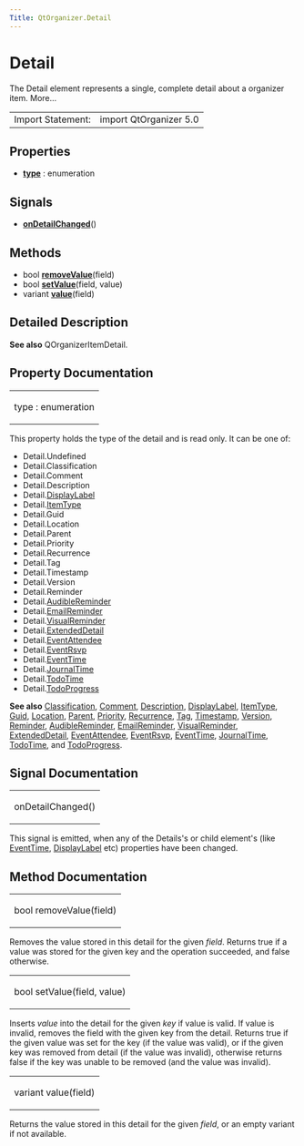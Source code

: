 ```yaml
---
Title: QtOrganizer.Detail
---
```

        
Detail
======

<span class="subtitle"></span>
The Detail element represents a single, complete detail about a organizer item. More...

|                   |                        |
|-------------------|------------------------|
| Import Statement: | import QtOrganizer 5.0 |

<span id="properties"></span>
Properties
----------

-   ****[type](#type-prop)**** : enumeration

<span id="signals"></span>
Signals
-------

-   ****[onDetailChanged](#onDetailChanged-signal)****()

<span id="methods"></span>
Methods
-------

-   bool ****[removeValue](#removeValue-method)****(field)
-   bool ****[setValue](#setValue-method)****(field, value)
-   variant ****[value](#value-method)****(field)

<span id="details"></span>
Detailed Description
--------------------

**See also** QOrganizerItemDetail.

Property Documentation
----------------------

<table>
<colgroup>
<col width="100%" />
</colgroup>
<tbody>
<tr class="odd">
<td><p><span id="type-prop"></span><span class="name">type</span> : <span class="type">enumeration</span></p></td>
</tr>
</tbody>
</table>

This property holds the type of the detail and is read only. It can be one of:

-   Detail.Undefined
-   Detail.Classification
-   Detail.Comment
-   Detail.Description
-   Detail.[DisplayLabel](../QtOrganizer.DisplayLabel.md)
-   Detail.[ItemType](../QtOrganizer.ItemType.md)
-   Detail.Guid
-   Detail.Location
-   Detail.Parent
-   Detail.Priority
-   Detail.Recurrence
-   Detail.Tag
-   Detail.Timestamp
-   Detail.Version
-   Detail.Reminder
-   Detail.[AudibleReminder](../QtOrganizer.AudibleReminder.md)
-   Detail.[EmailReminder](../QtOrganizer.EmailReminder.md)
-   Detail.[VisualReminder](../QtOrganizer.VisualReminder.md)
-   Detail.[ExtendedDetail](../QtOrganizer.ExtendedDetail.md)
-   Detail.[EventAttendee](../QtOrganizer.EventAttendee.md)
-   Detail.[EventRsvp](../QtOrganizer.EventRsvp.md)
-   Detail.[EventTime](../QtOrganizer.EventTime.md)
-   Detail.[JournalTime](../QtOrganizer.JournalTime.md)
-   Detail.[TodoTime](../QtOrganizer.TodoTime.md)
-   Detail.[TodoProgress](../QtOrganizer.TodoProgress.md)

**See also** [Classification](../QtOrganizer.Classification.md), [Comment](../QtOrganizer.Comment.md), [Description](../QtOrganizer.Description.md), [DisplayLabel](../QtOrganizer.DisplayLabel.md), [ItemType](../QtOrganizer.ItemType.md), [Guid](../QtOrganizer.Guid.md), [Location](../QtOrganizer.Location.md), [Parent](../QtOrganizer.Parent.md), [Priority](../QtOrganizer.Priority.md), [Recurrence](../QtOrganizer.Recurrence.md), [Tag](../QtOrganizer.Tag.md), [Timestamp](../QtOrganizer.Timestamp.md), [Version](../QtOrganizer.Version.md), [Reminder](../QtOrganizer.Reminder.md), [AudibleReminder](../QtOrganizer.AudibleReminder.md), [EmailReminder](../QtOrganizer.EmailReminder.md), [VisualReminder](../QtOrganizer.VisualReminder.md), [ExtendedDetail](../QtOrganizer.ExtendedDetail.md), [EventAttendee](../QtOrganizer.EventAttendee.md), [EventRsvp](../QtOrganizer.EventRsvp.md), [EventTime](../QtOrganizer.EventTime.md), [JournalTime](../QtOrganizer.JournalTime.md), [TodoTime](../QtOrganizer.TodoTime.md), and [TodoProgress](../QtOrganizer.TodoProgress.md).

Signal Documentation
--------------------

<table>
<colgroup>
<col width="100%" />
</colgroup>
<tbody>
<tr class="odd">
<td><p><span id="onDetailChanged-signal"></span><span class="name">onDetailChanged</span>()</p></td>
</tr>
</tbody>
</table>

This signal is emitted, when any of the Details's or child element's (like [EventTime](../QtOrganizer.EventTime.md), [DisplayLabel](../QtOrganizer.DisplayLabel.md) etc) properties have been changed.

Method Documentation
--------------------

<table>
<colgroup>
<col width="100%" />
</colgroup>
<tbody>
<tr class="odd">
<td><p><span id="removeValue-method"></span><span class="type">bool</span> <span class="name">removeValue</span>(<span class="type">field</span>)</p></td>
</tr>
</tbody>
</table>

Removes the value stored in this detail for the given *field*. Returns true if a value was stored for the given key and the operation succeeded, and false otherwise.

<table>
<colgroup>
<col width="100%" />
</colgroup>
<tbody>
<tr class="odd">
<td><p><span id="setValue-method"></span><span class="type">bool</span> <span class="name">setValue</span>(<span class="type">field</span>, <span class="type">value</span>)</p></td>
</tr>
</tbody>
</table>

Inserts *value* into the detail for the given *key* if value is valid. If value is invalid, removes the field with the given key from the detail. Returns true if the given value was set for the key (if the value was valid), or if the given key was removed from detail (if the value was invalid), otherwise returns false if the key was unable to be removed (and the value was invalid).

<table>
<colgroup>
<col width="100%" />
</colgroup>
<tbody>
<tr class="odd">
<td><p><span id="value-method"></span><span class="type">variant</span> <span class="name">value</span>(<span class="type">field</span>)</p></td>
</tr>
</tbody>
</table>

Returns the value stored in this detail for the given *field*, or an empty variant if not available.

